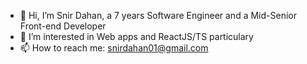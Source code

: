 - 👋 Hi, I’m Snir Dahan, a 7 years Software Engineer and a Mid-Senior Front-end Developer
- 👀 I’m interested in Web apps and ReactJS/TS particulary
- 📫 How to reach me: snirdahan01@gmail.com
